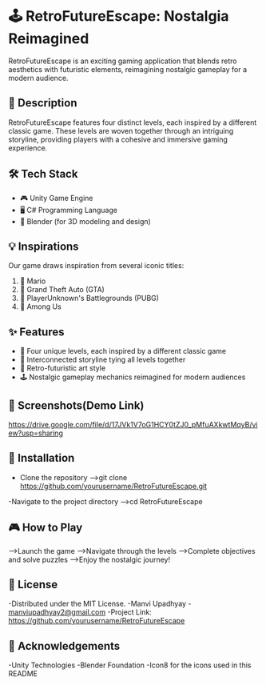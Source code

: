 # 🕹️ RetroFutureEscape: Nostalgia Reimagined

RetroFutureEscape is an exciting gaming application that blends retro aesthetics with futuristic elements, reimagining nostalgic gameplay for a modern audience.

## 📖 Description

RetroFutureEscape features four distinct levels, each inspired by a different classic game. These levels are woven together through an intriguing storyline, providing players with a cohesive and immersive gaming experience.

## 🛠️ Tech Stack

- 🎮 Unity Game Engine
- 🖥️ C# Programming Language
- 🗿 Blender (for 3D modeling and design)

## 💡 Inspirations

Our game draws inspiration from several iconic titles:

1. 🍄 Mario
2. 🚗 Grand Theft Auto (GTA)
3. 🔫 PlayerUnknown's Battlegrounds (PUBG)
4. 👥 Among Us

## ✨ Features

- 🌟 Four unique levels, each inspired by a different classic game
- 📜 Interconnected storyline tying all levels together
- 🎨 Retro-futuristic art style
- 🕹️ Nostalgic gameplay mechanics reimagined for modern audiences

## 📸 Screenshots(Demo Link)

https://drive.google.com/file/d/17JVk1V7oG1HCY0tZJ0_pMfuAXkwtMqyB/view?usp=sharing

## 🚀 Installation

 - Clone the repository
   -->git clone https://github.com/yourusername/RetroFutureEscape.git

  -Navigate to the project directory
   -->cd RetroFutureEscape

## 🎮 How to Play

-->Launch the game
-->Navigate through the levels
-->Complete objectives and solve puzzles
-->Enjoy the nostalgic journey!

## 📄 License
-Distributed under the MIT License.
-Manvi Upadhyay  - manviupadhyay2@gmail.com
-Project Link: https://github.com/yourusername/RetroFutureEscape

## 🙏 Acknowledgements
-Unity Technologies
-Blender Foundation
-Icon8 for the icons used in this README

